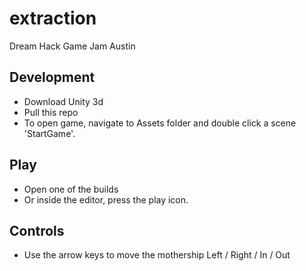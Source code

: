 # extraction
Dream Hack Game Jam Austin 

## Development

- Download Unity 3d
- Pull this repo
- To open game, navigate to Assets folder and double click a scene 'StartGame'.

## Play

- Open one of the builds
- Or inside the editor, press the play icon.

## Controls

- Use the arrow keys to move the mothership Left / Right / In / Out

